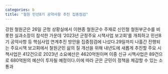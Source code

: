 ```yaml
---
categories: b
title: "철원 민선8기 공약사항 추진 집중점검"
---
```

강원 철원군은 26일 군청 상황실에서 이현종 철원군수 주재로 신인철 철원부군수를 비롯한 실과소장이 참석한 가운데 &lsquo;2023년 군정주요 시책사업 보고회&rsquo;를 개최하고 민선8기 공약사항 등 핵심사업 연계추진 방안을 집중점검에 나섰다.29일까지 나흘간 진행되는 주요시책 보고회에서 철원군민 삶의 질 개선을 위해 내년도에 새롭게 추진할 주요 시책사업은 412건으로 2023년 소요예산은 4620억원이며 이중 신규 시책사업은 89건으로 680억원의 예산이 투자될 예정이다.이에 따라 군은 군민이 정책을 체감할 수 있는 소통과